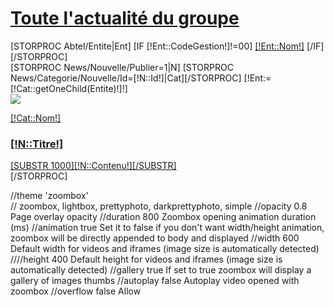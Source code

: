 
<div id="listNews">
	<div id="newsTri">
		<div class="container">
			<a href="" data-filter="*"><h1 id="listNews">Toute l'actualité du groupe</h1></a>
			[STORPROC Abtel/Entite|Ent]
				[IF [!Ent::CodeGestion!]!=00]
					<a href="" data-filter=".[!Ent::CodeGestion!]" style="color:[!Ent::CodeCouleur!]">[!Ent::Nom!]</a>
				[/IF]
			[/STORPROC]
		</div>
	</div>
	<div id="newsDisplay" class="container">
		[STORPROC News/Nouvelle/Publier=1|N]
			[STORPROC News/Categorie/Nouvelle/Id=[!N::Id!]|Cat][/STORPROC]
			[!Ent:=[!Cat::getOneChild(Entite)!]!]
			<div class="news [!Ent::CodeGestion!] row">
				<a href="[!N::getUrl()!]" class="row">
					<div class="col-md-3">
						<img src="[!N::Image!]" class="img-responsive">
					</div>
					<div class="col-md-9">
						<p class="newsListEnt" style="color:[!Ent::CodeCouleur!]">[!Cat::Nom!]</p>
						<h3>[!N::Titre!]</h3>
						<div>
							[SUBSTR 1000][!N::Contenu!][/SUBSTR]
						</div>
					</div>
				</a>
			</div>
		[/STORPROC]
	</div>
</div>



<script type="text/javascript">
	$(document).ready(function () {
		$('a.zoombox').zoombox({
			theme : 'darkprettyphoto',
			opacity     : 0.8,
			duration    : 800,              // Animation duration
			animation   : true,             // Do we have to animate the box ?
			width       : 600,              // Default width
			height      : 400,              // Default height
			gallery     : true,             // Allow gallery thumb view
			autoplay : false                // Autoplay for video			
		});
	});
	
	$('#newsDisplay').isotope({
			itemSelector: '.news',
			layoutMode: 'fitRows'
	});
	$('#newsTri a').on('click', function(e){
		e.preventDefault();
		
		$('#newsDisplay').isotope({filter:$(this).data('filter')});
	});
</script>



//theme 	'zoombox' 	
// zoombox, lightbox, prettyphoto, darkprettyphoto, simple
//opacity 	0.8 	Page overlay opacity
//duration 	800 	Zoombox opening animation duration (ms)
//animation 	true 	Set it to false if you don't want width/height animation, zoombox will be directly appended to body and displayed
//width 	600 	Default width for videos and iframes (image size is automatically detected)
////height 	400 	Default height for videos and iframes (image size is automatically detected)
//gallery 	true 	If set to true zoombox will display a gallery of images thumbs
//autoplay 	false 	Autoplay video opened with zoombox
//overflow 	false 	Allow
